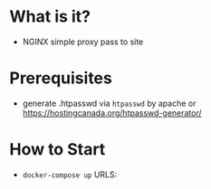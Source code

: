 # What is it?
- NGINX simple proxy pass to site

# Prerequisites
- generate .htpasswd via `htpasswd` by apache or https://hostingcanada.org/htpasswd-generator/


# How to Start
- `docker-compose up`
URLS:
